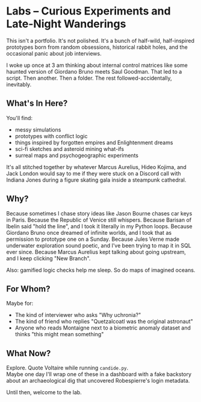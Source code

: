 # Labs – Curious Experiments and Late-Night Wanderings

This isn't a portfolio. It's not polished. It's a bunch of half-wild, half-inspired prototypes born from random obsessions, historical rabbit holes, and the occasional panic about job interviews.

I woke up once at 3 am thinking about internal control matrices like some haunted version of Giordano Bruno meets Saul Goodman. That led to a script. Then another. Then a folder. The rest followed-accidentally, inevitably.

## What's In Here?

You'll find:
- messy simulations
- prototypes with conflict logic
- things inspired by forgotten empires and Enlightenment dreams
- sci-fi sketches and asteroid mining what-ifs
- surreal maps and psychogeographic experiments

It's all stitched together by whatever Marcus Aurelius, Hideo Kojima, and Jack London would say to me if they were stuck on a Discord call with Indiana Jones during a figure skating gala inside a steampunk cathedral.

## Why?

Because sometimes I chase story ideas like Jason Bourne chases car keys in Paris.
Because the Republic of Venice still whispers.
Because Barisan of Ibelin said "hold the line", and I took it literally in my Python loops.
Because Giordano Bruno once dreamed of infinite worlds, and I took that as permission to prototype one on a Sunday.
Because Jules Verne made underwater exploration sound poetic, and I've been trying to map it in SQL ever since.
Because Marcus Aurelius kept talking about going upstream, and I keep clicking "New Branch".

Also: gamified logic checks help me sleep. So do maps of imagined oceans.

## For Whom?

Maybe for:
- The kind of interviewer who asks "Why uchronia?"
- The kind of friend who replies "Quetzalcoatl was the original astronaut"
- Anyone who reads Montaigne next to a biometric anomaly dataset and thinks "this might mean something"

## What Now?

Explore. Quote Voltaire while running `candide.py`.  
Maybe one day I'll wrap one of these in a dashboard with a fake backstory about an archaeological dig that uncovered Robespierre's login metadata.

Until then, welcome to the lab.
